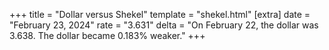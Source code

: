 +++
title = "Dollar versus Shekel"
template = "shekel.html"
[extra]
date = "February 23, 2024"
rate = "3.631"
delta = "On February 22, the dollar was 3.638. The dollar became 0.183% weaker."
+++
